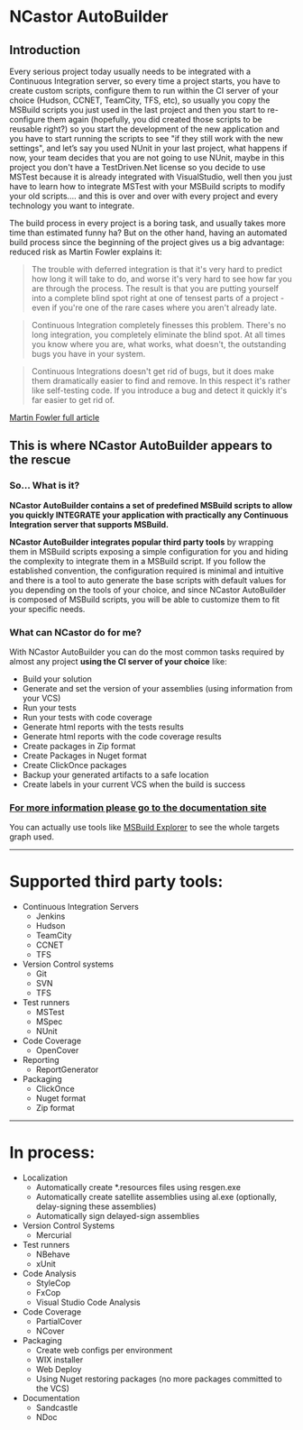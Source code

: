 # NCastor AutoBuilder #

## Introduction ##

Every serious project today usually needs to be integrated with a Continuous Integration server, so every time a project starts, you have to create custom scripts, configure them to run within the CI server of your choice (Hudson, CCNET, TeamCity, TFS, etc), so usually you copy the MSBuild scripts you just used in the last project and then you start to re-configure them again (hopefully, you did created those scripts to be reusable right?) so you start the development of the new application and you have to start running the scripts to see "if they still work with the new settings", and let’s say you used NUnit in your last project, what happens if now, your team decides that you are not going to use NUnit, maybe in this project you don't have a TestDriven.Net license so you decide to use MSTest because it is already integrated with VisualStudio, well then you just have to learn how to integrate MSTest with your MSBuild scripts to modify your old scripts.... and this is over and over with every project and every technology you want to integrate.

The build process in every project is a boring task, and usually takes more time than estimated funny ha? But on the other hand, having an automated build process since the beginning of the project gives us a big advantage: reduced risk as Martin Fowler explains it:

> The trouble with deferred integration is that it's very hard to predict how long it will take to do, and worse it's very hard to see how far you are through the process. The result is that you are putting yourself into a complete blind spot right at one of tensest parts of a project - even if you're one of the rare cases where you aren't already late.

> Continuous Integration completely finesses this problem. There's no long integration, you completely eliminate the blind spot. At all times you know where you are, what works, what doesn't, the outstanding bugs you have in your system.

> Continuous Integrations doesn't get rid of bugs, but it does make them dramatically easier to find and remove. In this respect it's rather like self-testing code. If you introduce a bug and detect it quickly it's far easier to get rid of.

[Martin Fowler full article](http://martinfowler.com/articles/continuousIntegration.html)

## This is where NCastor AutoBuilder appears to the rescue ##

### So... What is it? ###

**NCastor AutoBuilder contains a set of predefined MSBuild scripts to allow you quickly INTEGRATE your application with practically any Continuous Integration server that supports MSBuild.**

**NCastor AutoBuilder integrates popular third party tools** by wrapping them in MSBuild scripts exposing a simple configuration for you and hiding the complexity to integrate them in a MSBuild script. If you follow the established convention, the configuration required is minimal and intuitive and there is a tool to auto generate the base scripts with default values for you depending on the tools of your choice, and since NCastor AutoBuilder is composed of MSBuild scripts, you will be able to customize them to fit your specific needs. 

### What can NCastor do for me? ###

With NCastor AutoBuilder you can do the most common tasks required by almost any project **using the CI server of your choice** like:

-	Build your solution
-	Generate and set the version of your assemblies (using information from your VCS)
-	Run your tests
-	Run your tests with code coverage
-	Generate html reports with the tests results
-	Generate html reports with the code coverage results
-	Create packages in Zip format
-	Create Packages in Nuget format
-	Create ClickOnce packages
-	Backup your generated artifacts to a safe location
-	Create labels in your current VCS when the build is success

### [For more information please go to the documentation site](https://github.com/jupaol/NCastor/wiki) ###

You can actually use tools like [MSBuild Explorer](http://www.msbuildexplorer.com/download.htm) to see the whole targets graph used.

---

# Supported third party tools: #

-	Continuous Integration Servers
	-	Jenkins
	-	Hudson
	-	TeamCity
	-	CCNET
	-	TFS
-	Version Control systems
	-	Git
	-	SVN
	-	TFS
-	Test runners
	-	MSTest
	-	MSpec
	-	NUnit
-	Code Coverage
	-	OpenCover
-	Reporting
	-	ReportGenerator
- 	Packaging
	-	ClickOnce
	-	Nuget format
	-	Zip format

---

# In process: #

-   Localization
    -    Automatically create *.resources files using resgen.exe
    -    Automatically create satellite assemblies using al.exe (optionally, delay-signing these assemblies)
    -    Automatically sign delayed-sign assemblies
-	Version Control Systems
	-	Mercurial
-	Test runners
	-	NBehave
	-	xUnit
-	Code Analysis
	-	StyleCop
	-	FxCop
	-	Visual Studio Code Analysis
-	Code Coverage
	-	PartialCover
	-	NCover
-	Packaging
	-	Create web configs per environment
	-	WIX installer
	-	Web Deploy
	-	Using Nuget restoring packages (no more packages committed to the VCS)
-	Documentation
	-	Sandcastle
	-	NDoc
